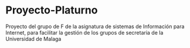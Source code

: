 # Proyecto-Platurno
Proyecto del grupo de F de la asignatura de sistemas de Información para Internet, para facilitar la gestión de los grupos de secretaria de la Universidad de Malaga
